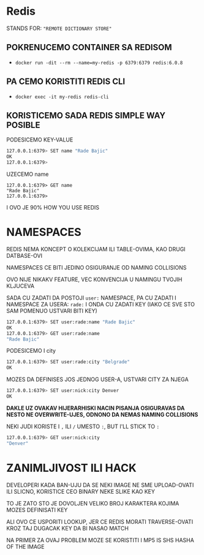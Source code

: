 # Redis

STANDS FOR: `"REMOTE DICTIONARY STORE"`

## POKRENUCEMO CONTAINER SA REDISOM

- `docker run -dit --rm --name=my-redis -p 6379:6379 redis:6.0.8`

## PA CEMO KORISTITI REDIS CLI

- `docker exec -it my-redis redis-cli`

## KORISTICEMO SADA REDIS SIMPLE WAY POSIBLE

PODESICEMO KEY-VALUE

```zsh
127.0.0.1:6379> SET name "Rade Bajic"
OK
127.0.0.1:6379> 
```

UZECEMO name

```SH
127.0.0.1:6379> GET name
"Rade Bajic"
127.0.0.1:6379> 
```

I OVO JE 90% HOW YOU USE REDIS

# NAMESPACES

REDIS NEMA KONCEPT O KOLEKCIJAM ILI TABLE-OVIMA, KAO DRUGI DATBASE-OVI

NAMESPACES CE BITI JEDINO OSIGURANJE OD NAMING COLLISIONS

OVO NIJE NIKAKV FEATURE, VEC KONVENCIJA U NAMINGU TVOJIH KLJUCEVA

SADA CU ZADATI DA POSTOJI `user:` NAMESPACE, PA CU ZADATI I NAMESPACE ZA USERA: `rade:` I ONDA CU ZADATI KEY (IAKO CE SVE STO SAM POMENUO USTVARI BITI KEY)

```zsh
127.0.0.1:6379> SET user:rade:name "Rade Bajic"
OK
127.0.0.1:6379> GET user:rade:name
"Rade Bajic"
```

PODESICEMO I city

```zsh
127.0.0.1:6379> SET user:rade:city "Belgrade"
OK 
```

MOZES DA DEFINISES JOS JEDNOG USER-A, USTVARI CITY ZA NJEGA

```zsh
127.0.0.1:6379> SET user:nick:city Denver
OK
```

**DAKLE UZ OVAKAV HIJERARHISKI NACIN PISANJA OSIGURAVAS DA NESTO NE OVERWRITE-UJES, ODNONO DA NEMAS NAMING COLLISIONS**

NEKI JUDI KORISTE I `,` ILI `/` UMESTO `:`, BUT I'LL STICK TO `:`

```zsh
127.0.0.1:6379> GET user:nick:city
"Denver"
```

# ZANIMLJIVOST ILI HACK

DEVELOPERI KADA BAN-UJU DA SE NEKI IMAGE NE SME UPLOAD-OVATI ILI SLICNO, KORISTICE CEO BINARY NEKE SLIKE KAO KEY

TO JE ZATO STO JE DOVOLJEN VELIKO BROJ KARAKTERA KOJIMA MOZES DEFINISATI KEY

ALI OVO CE USPORITI LOOKUP, JER CE REDIS MORATI TRAVERSE-OVATI KROZ TAJ DUGACAK KEY DA BI NASAO MATCH

NA PRIMER ZA OVAJ PROBLEM MOZE SE KORISTITI I MP5 IS SHS HASHA OF THE IMAGE


